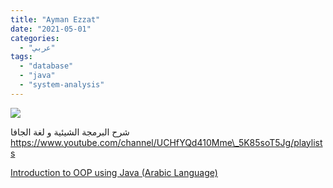 ```yaml
---
title: "Ayman Ezzat"
date: "2021-05-01"
categories:
  - "عربي"
tags:
  - "database"
  - "java"
  - "system-analysis"
---
```


![](https://yt3.ggpht.com/ytc/AAUvwngltZN-o1D9-PF6CDqs49kVDKJXlJm9j1AKWmN1tw=s176-c-k-c0x00ffffff-no-rj)

شرح البرمجة الشيئية و لغة الجافا https://www.youtube.com/channel/UCHfYQd410Mme\_5K85soT5Jg/playlists

[Introduction to OOP using Java (Arabic Language)](https://www.youtube.com/channel/UCHfYQd410Mme_5K85soT5Jg/playlists)
